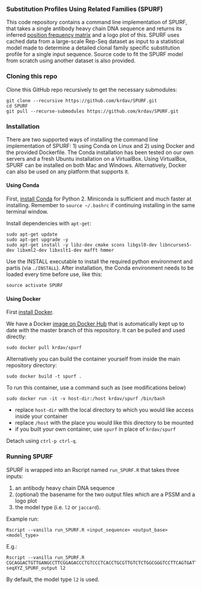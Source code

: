 ### Substitution Profiles Using Related Families (SPURF)

This code repository contains a command line implementation of SPURF, that takes a single antibody heavy chain DNA sequence and returns its inferred [position frequency matrix](https://en.wikipedia.org/wiki/Position_weight_matrix) and a logo plot of this.
SPURF uses cached data from a large-scale Rep-Seq dataset as input to a statistical model made to determine a detailed clonal family specific substitution profile for a single input sequence.
Source code to fit the SPURF model from scratch using another dataset is also provided.


### Cloning this repo

Clone this GitHub repo recursively to get the necessary submodules:
```
git clone --recursive https://github.com/krdav/SPURF.git
cd SPURF
git pull --recurse-submodules https://github.com/krdav/SPURF.git
```


### Installation

There are two supported ways of installing the command line implementation of SPURF: 1) using Conda on Linux and 2) using Docker and the provided Dockerfile.
The Conda installation has been tested on our own servers and a fresh Ubuntu installation on a VirtualBox.
Using VirtualBox, SPURF can be installed on both Mac and Windows.
Alternatively, Docker can also be used on any platform that supports it.


#### Using Conda

First, [install Conda](https://conda.io/docs/user-guide/install/linux.html) for Python 2.
Miniconda is sufficient and much faster at installing.
Remember to `source ~/.bashrc` if continuing installing in the same terminal window.

Install dependencies with `apt-get`:
```
sudo apt-get update
sudo apt-get upgrade -y
sudo apt-get install -y libz-dev cmake scons libgsl0-dev libncurses5-dev libxml2-dev libxslt1-dev mafft hmmer
```

Use the INSTALL executable to install the required python environment and partis (via `./INSTALL`).
After installation, the Conda environment needs to be loaded every time before use, like this:
```
source activate SPURF
```


#### Using Docker

First [install Docker](https://docs.docker.com/engine/installation/).

We have a Docker [image on Docker Hub](https://hub.docker.com/r/krdav/spurf/) that is automatically kept up to date with the master branch of this repository.
It can be pulled and used directly:
```
sudo docker pull krdav/spurf
```

Alternatively you can build the container yourself from inside the main repository directory:
```
sudo docker build -t spurf .
```

To run this container, use a command such as (see modifications below)

```
sudo docker run -it -v host-dir:/host krdav/spurf /bin/bash
```

* replace `host-dir` with the local directory to which you would like access inside your container 
* replace `/host` with the place you would like this directory to be mounted
* if you built your own container, use `spurf` in place of `krdav/spurf`

Detach using `ctrl-p ctrl-q`.


### Running SPURF

SPURF is wrapped into an Rscript named `run_SPURF.R` that takes three inputs: 

1. an antibody heavy chain DNA sequence
2. (optional) the basename for the two output files which are a PSSM and a logo plot
3. the model type (i.e. `l2` or `jaccard`).

Example run:
```
Rscript --vanilla run_SPURF.R <input_sequence> <output_base> <model_type>
```
E.g.:
```
Rscript --vanilla run_SPURF.R CGCAGGACTGTTGANGCCTTCGGAGACCCTGTCCCTCACCTGCGTTGTCTCTGGCGGGTCCTTCAGTGATTACTACTGGAGCTGGATCCATCAGCCCCCAGGGAAGGGGCTGGAGTGGATTGGGGAAATCAATCATAGTGGGAGCACCAACTACAACCCGTCCCTCGAAAGTCGAGCCACCATATCAGTAGACACGTCCCAGAACAACCTCTCCCTGAAGCTGAGCTCTGTGACCGCCGCGGACTCGGCTGTGTATTACTGTGCGAGAGGCCCGACTACAATGGCTCACGACTTTGACTACTGGGGCCAGGGAACCCTGGTCACC seqXYZ_SPURF_output l2
```
By default, the model type `l2` is used.
